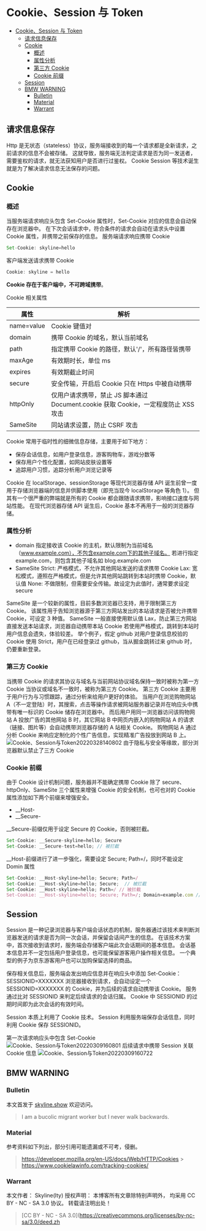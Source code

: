 # Cookie、Session 与 Token

<!-- @import "[TOC]" {cmd="toc" depthFrom=1 depthTo=6 orderedList=false} -->

<!-- code_chunk_output -->

- [Cookie、Session 与 Token](#cookiesession-与-token)
  - [请求信息保存](#请求信息保存)
  - [Cookie](#cookie)
    - [概述](#概述)
    - [属性分析](#属性分析)
    - [第三方 Cookie](#第三方-cookie)
    - [Cookie 前缀](#cookie-前缀)
  - [Session](#session)
  - [BMW WARNING](#bmw-warning)
    - [Bulletin](#bulletin)
    - [Material](#material)
    - [Warrant](#warrant)

<!-- /code_chunk_output -->

## 请求信息保存

Http 是无状态（stateless）协议，服务端接收到的每一个请求都是全新请求，之前请求的信息不会被存储。
这就导致，服务端无法判定请求是否为同一发送者，需要鉴权的请求，就无法获知用户是否进行过鉴权。
Cookie Session 等技术诞生就是为了解决请求信息无法保存的问题。

## Cookie

### 概述

当服务端请求响应头包含 Set-Cookie 属性时，Set-Cookie 对应的信息会自动保存在浏览器中。
在下次会话请求中，符合条件的请求会自动在请求头中设置 Cookie 属性，并携带之前保存的信息。
服务端请求响应携带 Cookie

```js
Set-Cookie: skyline=hello
```

客户端发送请求携带 Cookie

```js
Cookie: skyline = hello
```

**Cookie 存在于客户端中，不可跨域携带**。

Cookie 相关属性

| 属性       | 解析                                                                                |
| ---------- | ----------------------------------------------------------------------------------- |
| name=value | Cookie 键值对                                                                       |
| domain     | 携带 Cookie 的域名，默认当前域名                                                    |
| path       | 指定携带 Cookie 的路径，默认'/'，所有路径皆携带                                     |
| maxAge     | 有效期时长，单位 ms                                                                 |
| expires    | 有效期截止时间                                                                      |
| secure     | 安全传输，开启后 Cookie 只在 Https 中被自动携带                                     |
| httpOnly   | 仅用户请求携带，禁止 JS 脚本通过 Document.cookie 获取 Cookie，一定程度防止 XSS 攻击 |
| SameSite   | 同站请求设置，防止 CSRF 攻击                                                        |

Cookie 常用于临时性的细微信息存储，主要用于如下地方：

- 保存会话信息，如用户登录信息，游客购物车，游戏分数等
- 保存用户个性化配置，如网站皮肤设置等
- 追踪用户习惯，追踪分析用户浏览记录等

Cookie 在 localStorage、sessionStorage 等现代浏览器存储 API 诞生前曾一度用于存储浏览器端的信息并供脚本使用（即充当现今 localStorage 等角色 1）。
但其有一个很严重的弊端就是所有的 Cookie 都会跟随请求携带，影响接口速度与网站性能。
在现代浏览器存储 API 诞生后，Cookie 基本不再用于一般的浏览器存储。

### 属性分析

- domain
  指定接收该 Cookie 的主机，默认限制为当前域名（www.example.com），不包含example.com下的其他子域名。
  若进行指定 example.com，则包含其他子域名如 blog.example.com
- SameSite
  Strict: 严格模式，不允许其他网站发送的请求携带 Cookie
  Lax: 宽松模式，遵照在严格模式，但是允许其他网站跳转到本站时携带 Cookie，默认值
  None: 不做限制，但需要安全传输。故设定为此值时，通常要求设定 secure

SameSite 是一个较新的属性，目前多数浏览器已支持，用于限制第三方 Cookie。
该属性用于告知浏览器源于第三方网站发出的本站请求是否被允许携带 Cookie，可设定 3 种值。
SameSite 一般直接使用默认值 Lax，防止第三方网站直接发送本站请求，浏览器自动携带本站 Cookie
若使用严格模式，跳转到本站时用户信息会遗失，体验较差。
举个例子，假定 github 对用户登录信息校验的 Cookie 使用 Strict，用户在已经登录过 github，当从掘金跳转过来 github 时，仍要重新登录。

### 第三方 Cookie

当携带 Cookie 的请求其协议与域名与当前网站协议域名保持一致时被称为第一方 Cookie
当协议或域名不一致时，被称为第三方 Cookie。
第三方 Cookie 主要用于用户行为与习惯跟踪，通过分析来给用户更好的体验。
当用户在浏览购物网站 A（不一定登陆）时，其搜索，点击等操作请求被网站服务器记录并在响应头中携带有唯一标识的 Cookie 储存在浏览器中。
而后用户用同一浏览器访问该购物网站 A 投放广告的其他网站 B 时，其它网站 B 中网页内嵌入的购物网站 A 的请求（链接、图片等）会自动携带浏览器存储的 A 站相关 Cookie。
购物网站 A 通过分析 Cookie 来响应定制化的个性广告信息，实现精准广告投放到网站 B 上。
![Cookie、Session与Token20220328140802](https://raw.githubusercontent.com/skylinety/blog-pics/master/imgs/Cookie%E3%80%81Session%E4%B8%8EToken20220328140802.png)
由于隐私与安全等缘故，部分浏览器默认禁止了三方 Cookie

### Cookie 前缀

由于 Cookie 设计机制问题，服务器并不能确定携带 Cookie
除了 secure、httpOnly、SameSite 三个属性来增强 Cookie 的安全机制，也可也对的 Cookie 属性添加如下两个前缀来增强安全。

- \_\_Host-
- \_\_Secure-

\_\_Secure-前缀仅用于设定 Secure 的 Cookie，否则被拦截。

```js
Set-Cookie: __Secure-skyline=hello; Secure
Set-Cookie: __Secure-test=hello; // 被拦截
```

\_\_Host-前缀进行了进一步强化，需要设定 Secure; Path=/，同时不能设定 Domin 属性

```js
Set-Cookie: __Host-skyline=hello; Secure; Path=/
Set-Cookie: __Host-skyline=hello; Secure;  // 被拦截
Set-Cookie: __Host-skyline=hello; Path=/ // 被拦截
Set-Cookie: __Host-skyline=hello; Secure; Path=/; Domain=example.com // 被拦截
```

## Session

Session 是一种记录浏览器与客户端会话状态的机制，服务器通过该技术来判断浏览器发送的请求是否为同一次会话，并保留会话间产生的信息。
在该技术方案中，首次接收到请求时，服务端会存储客户端此次会话期间的基本信息。
会话基本信息并不一定包括用户登录信息，也可能保留游客用户操作相关信息。
一个典型的例子为京东游客用户也可以加购保留选择的商品。

保存相关信息后，服务端会发出响应信息并在响应头中添加 Set-Cookie：SESSIONID=XXXXXXX
浏览器接收到请求，会自动设定一个 SESSIONID=XXXXXXX 的 Cookie，并为后续的请求自动携带该 Cookie。
服务通过比对 SESSIONID 来判定后续请求的会话归属。
Cookie 中 SESSIONID 的过期时间即为此次会话的有效时间。

Session 本质上利用了 Cookie 技术。
Session 利用服务端保存会话信息，同时利用 Cookie 保存 SESSIONID。

第一次请求响应头中包含 Set-Cookie
![Cookie、Session与Token20220309160801](https://raw.githubusercontent.com/skylinety/blog-pics/master/imgs/Cookie%E3%80%81Session%E4%B8%8EToken20220309160801.png)
后续请求中携带 Session 关联 Cookie 信息
![Cookie、Session与Token20220309160722](https://raw.githubusercontent.com/skylinety/blog-pics/master/imgs/Cookie%E3%80%81Session%E4%B8%8EToken20220309160722.png)

## BMW WARNING

### Bulletin

本文首发于 [skyline.show](http://www.skyline.show)  欢迎访问。

> I am a bucolic migrant worker but I never walk backwards.

### Material

参考资料如下列出，部分引用可能遗漏或不可考，侵删。

> https://developer.mozilla.org/en-US/docs/Web/HTTP/Cookies > https://www.cookielawinfo.com/tracking-cookies/

### Warrant

本文作者： Skyline(lty)
授权声明： 本博客所有文章除特别声明外， 均采用 CC BY - NC - SA 3.0 协议。 转载请注明出处！

> [CC BY - NC - SA 3.0](https://creativecommons.org/licenses/by-nc-sa/3.0/deed.zh
